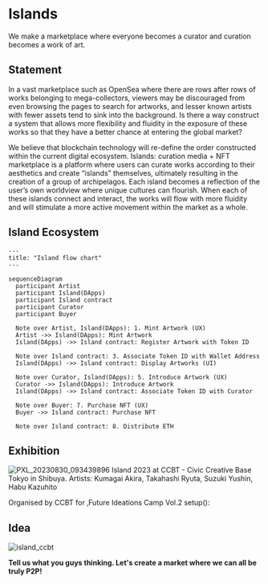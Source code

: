 # Islands
We make a marketplace where everyone becomes a curator and curation becomes a work of art.

## Statement
In a vast marketplace such as OpenSea where there are rows after rows of works belonging to mega-collectors, viewers may be discouraged from even browsing the pages to search for artworks, and lesser known artists with fewer assets tend to sink into the background.
Is there a way construct a system that allows more flexibility and fluidity in the exposure of these works so that they have a better chance at entering the global market?

We believe that blockchain technology will re-define the order constructed within the current digital ecosystem. Islands: curation media + NFT marketplace is a platform where users can curate works according to their aesthetics and create “islands” themselves, ultimately resulting in the creation of a group of archipelagos. Each island becomes a reflection of the user’s own worldview where unique cultures can flourish. When each of these islands connect and interact, the works will flow with more fluidity and will stimulate a more active movement within the market as a whole.


## Island Ecosystem
```mermaid
---
title: "Island flow chart"
---

sequenceDiagram
  participant Artist
  participant Island(DApps)
  participant Island contract
  participant Curator
  participant Buyer

  Note over Artist, Island(DApps): 1. Mint Artwork (UX)
  Artist ->> Island(DApps): Mint Artwork
  Island(DApps) ->> Island contract: Register Artwork with Token ID

  Note over Island contract: 3. Associate Token ID with Wallet Address
  Island(DApps) ->> Island contract: Display Artworks (UI)

  Note over Curator, Island(DApps): 5. Introduce Artwork (UX)
  Curator ->> Island(DApps): Introduce Artwork
  Island(DApps) ->> Island contract: Associate Token ID with Curator

  Note over Buyer: 7. Purchase NFT (UX)
  Buyer ->> Island contract: Purchase NFT

  Note over Island contract: 8. Distribute ETH
```


## Exhibition
![PXL_20230830_093439896](https://github.com/0xalty/Island/assets/129202655/4d10f2bd-7bb3-4428-934f-6b7bc145f1ec)
Island 2023
at CCBT - Civic Creative Base Tokyo in Shibuya.
Artists: Kumagai Akira, Takahashi Ryuta, Suzuki Yushin, Habu Kazuhito

Organised by CCBT for ‚Future Ideations Camp Vol.2 setup():

## Idea
![island_ccbt](https://github.com/0xalty/Islands/assets/129202655/8b14ffa9-09b6-40ae-a3e7-3e512d8c7f31)


**Tell us what you guys thinking. Let's create a market where we can all be truly P2P!**
